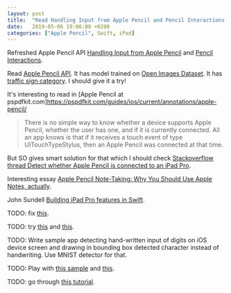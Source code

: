 ```yaml
---
layout: post
title:  "Read Handling Input from Apple Pencil and Pencil Interactions documentation; read Apple Pencil at pspdfkit.com; Read John Sundell's Building iPad Pro features in Swift"
date:   2019-05-06 19:06:00 +0200
categories: ["Apple Pencil", Swift, iPad]
---
```

Refreshed Apple Pencil API [Handling Input from Apple Pencil](https://developer.apple.com/documentation/uikit/pencil_interactions/handling_input_from_apple_pencil) and [Pencil Interactions](https://developer.apple.com/documentation/uikit/pencil_interactions).

Read [Apple Pencil API](https://github.com/tensorflow/models/tree/master/research/object_detection). It has model trained on [Open Images Dataset](https://storage.googleapis.com/openimages/web/challenge.html). It has [traffic sign category](https://storage.googleapis.com/openimages/web/challenge_visualizer/index.html?set=detection&c=%2Fm%2F01mqdt). I should give it a try!

It's interesting to read in [Apple Pencil at pspdfkit.com]https://pspdfkit.com/guides/ios/current/annotations/apple-pencil/ 

> There is no simple way to know whether a device supports Apple Pencil, whether the user has one, and if it is currently connected. All an app knows is that if it receives a touch event of type UITouchTypeStylus, then an Apple Pencil was connected at that time.

But SO gives smart solution for that which I should check [Stackoverflow thread Detect whether Apple Pencil is connected to an iPad Pro](https://stackoverflow.com/questions/32542250/detect-whether-apple-pencil-is-connected-to-an-ipad-pro).

Interesting essay [Apple Pencil Note-Taking: Why You Should Use Apple Notes, actually](https://www.kennethreitz.org/essays/apple-pencil-note-taking-why-you-should-use-apple-notes-actually).

John Sundell [Building iPad Pro features in Swift](https://www.swiftbysundell.com/posts/building-ipad-pro-features-in-swift).

TODO: fix [this](https://superuser.com/questions/369880/you-are-not-in-the-sudoers-file-error-after-running-sudo-command).

TODO: try [this](https://github.com/tensorflow/examples/tree/master/lite/examples/object_detection/ios) and [this](https://github.com/tensorflow/tensorflow/tree/master/tensorflow/lite/experimental/swift).

TODO: Write sample app detecting hand-written input of digits on iOS device screen and drawing in bounding box detected character instead of handwriting. Use MNIST detector for that.

TODO: Play with [this sample](https://developer.apple.com/documentation/uikit/touches_presses_and_gestures/leveraging_touch_input_for_drawing_apps) and [this](https://developer.apple.com/documentation/uikit/touches_presses_and_gestures/illustrating_the_force_altitude_and_azimuth_properties_of_touch_input).

TODO: go through [this tutorial](https://www.raywenderlich.com/1407-apple-pencil-tutorial-getting-started).
